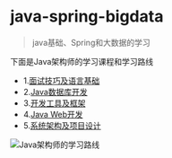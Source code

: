 # java-spring-bigdata
> java基础、Spring和大数据的学习

下面是Java架构师的学习课程和学习路线

+ 1.[面试技巧及语言基础](https://edu.aliyun.com/course/1659/lesson/list?utm_content=m_1000050875)
+ 2.[Java数据库开发](https://edu.aliyun.com/course/1660/lesson/list?utm_content=m_1000050876)
+ 3.[开发工具及框架](https://edu.aliyun.com/course/1661/lesson/list?utm_content=m_1000050877)
+ 4.[Java Web开发](https://edu.aliyun.com/course/1662/lesson/list?utm_content=m_1000050878)
+ 5.[系统架构及项目设计](https://edu.aliyun.com/course/1663/lesson/list?utm_content=m_1000050879)

![Java架构师的学习路线](https://i.loli.net/2019/04/16/5cb5c56bd1473.jpg)


